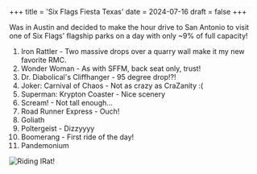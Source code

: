 +++
title = 'Six Flags Fiesta Texas'
date = 2024-07-16
draft = false
+++

Was in Austin and decided to make the hour drive to San Antonio to visit one of Six Flags' flagship parks on a day with only ~9% of full capacity!

1. Iron Rattler - Two massive drops over a quarry wall make it my new favorite RMC.
2. Wonder Woman - As with SFFM, back seat only, trust!
3. Dr. Diabolical's Cliffhanger - 95 degree drop!?!
4. Joker: Carnival of Chaos - Not as crazy as CraZanity :(
5. Superman: Krypton Coaster - Nice scenery
6. Scream! - Not tall enough...
7. Road Runner Express - Ouch!
8. Goliath
9. Poltergeist - Dizzyyyy
10. Boomerang - First ride of the day!
11. Pandemonium

![Riding IRat!](/img/IR.webp)